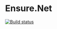 # Ensure.Net

[![Build status](https://ci.appveyor.com/api/projects/status/9rx1gvvt6bxv6jw7/branch/master?svg=true)](https://ci.appveyor.com/project/bernarden/ensure-net/branch/master)